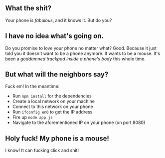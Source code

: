 ## What the shit?
Your phone is _fabulous_, and it knows it. But do you?

## I have no idea what's going on.
Do you promise to love your phone no matter what? Good. Because it just told you it doesn't want to be a phone anymore. It wants to be a mouse. It's been a _goddamned trackpad inside a phone's body_ this whole time.

## But what will the neighbors say?
Fuck em! In the meantime:
* Run `npm install` for the dependencies
* Create a local network on your machine
* Connect to this network on your phone
* Run `ifconfig en0` to get the IP address
* Fire up `node app.js`
* Navigate to the aforementioned IP on your phone (on port 8080)

## Holy fuck! My phone is a mouse!
I know! It can fucking click and shit!